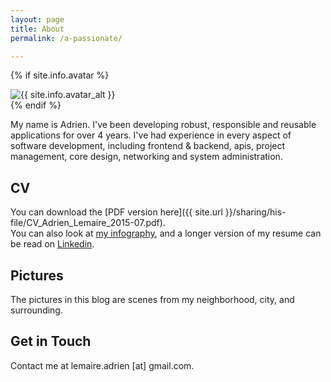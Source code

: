 ```yaml
---
layout: page
title: About
permalink: /a-passionate/

---
```


{% if site.info.avatar %}
<div class="centered">
    <img class="avatar" alt="{{ site.info.avatar_alt }}" src="/images/{{ site.info.avatar }}">
</div>
{% endif %}

My name is Adrien. I've been developing robust, responsible and reusable applications for over 4 years.
I've had experience in every aspect of software development, including frontend
& backend, apis, project management, core design, networking and system administration.


## CV

You can download the [PDF version here]({{ site.url }}/sharing/his-file/CV_Adrien_Lemaire_2015-07.pdf).  
You can also look at [my infography](http://vizualize.me/adrien.lemaire), and a
longer version of my resume can be read on
[Linkedin](https://www.linkedin.com/in/adrienlemaire).


## Pictures
The pictures in this blog are scenes from my neighborhood, city, and
surrounding.


## Get in Touch

Contact me at lemaire.adrien [at] gmail.com.
